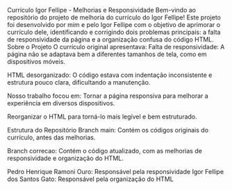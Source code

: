 Currículo Igor Fellipe - Melhorias e Responsividade
Bem-vindo ao repositório do projeto de melhoria do currículo do Igor Fellipe! Este projeto foi desenvolvido por mim e pelo Igor Fellipe com o objetivo de aprimorar o currículo dele, identificando e corrigindo dois problemas principais: a falta de responsividade da página e a organização confusa do código HTML.
Sobre o Projeto
O currículo original apresentava:
Falta de responsividade: A página não se adaptava bem a diferentes tamanhos de tela, como em dispositivos móveis.

HTML desorganizado: O código estava com indentação inconsistente e estrutura pouco clara, dificultando a manutenção.

Nosso trabalho focou em:
Tornar a página responsiva para melhorar a experiência em diversos dispositivos.

Reorganizar o HTML para torná-lo mais legível e bem estruturado.

Estrutura do Repositório
Branch main: Contém os códigos originais do currículo, antes das melhorias.

Branch correcao: Contém o código atualizado, com as melhorias de responsividade e organização do HTML.

Pedro Henrique Ramoni Ouro: Responsável pela responsividade
Igor Fellipe dos Santos Gato: Responsável pela organização do HTML
